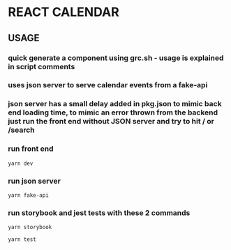 # REACT CALENDAR

## USAGE

### quick generate a component using grc.sh - usage is explained in script comments

### uses json server to serve calendar events from a fake-api

### json server has a small delay added in pkg.json to mimic back end loading time, to mimic an error thrown from the backend just run the front end without JSON server and try to hit / or /search

### run front end

```
yarn dev
```

### run json server

```
yarn fake-api
```

### run storybook and jest tests with these 2 commands

```
yarn storybook
```

```
yarn test
```
